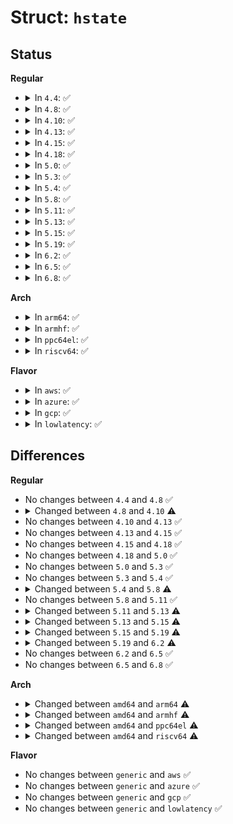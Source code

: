 # Struct: <code>hstate</code>

## Status
<b>Regular</b>
<ul>
<li>
<details>
<summary>In <code>4.4</code>: ✅</summary>

```c
struct hstate {
    int next_nid_to_alloc;
    int next_nid_to_free;
    unsigned int order;
    long unsigned int mask;
    long unsigned int max_huge_pages;
    long unsigned int nr_huge_pages;
    long unsigned int free_huge_pages;
    long unsigned int resv_huge_pages;
    long unsigned int surplus_huge_pages;
    long unsigned int nr_overcommit_huge_pages;
    struct list_head hugepage_activelist;
    struct list_head hugepage_freelists[64];
    unsigned int nr_huge_pages_node[64];
    unsigned int free_huge_pages_node[64];
    unsigned int surplus_huge_pages_node[64];
    struct cftype cgroup_files[5];
    char name[32];
};
```
</details>
</li>
<li>
<details>
<summary>In <code>4.8</code>: ✅</summary>

```c
struct hstate {
    int next_nid_to_alloc;
    int next_nid_to_free;
    unsigned int order;
    long unsigned int mask;
    long unsigned int max_huge_pages;
    long unsigned int nr_huge_pages;
    long unsigned int free_huge_pages;
    long unsigned int resv_huge_pages;
    long unsigned int surplus_huge_pages;
    long unsigned int nr_overcommit_huge_pages;
    struct list_head hugepage_activelist;
    struct list_head hugepage_freelists[64];
    unsigned int nr_huge_pages_node[64];
    unsigned int free_huge_pages_node[64];
    unsigned int surplus_huge_pages_node[64];
    struct cftype cgroup_files[5];
    char name[32];
};
```
</details>
</li>
<li>
<details>
<summary>In <code>4.10</code>: ✅</summary>

```c
struct hstate {
    int next_nid_to_alloc;
    int next_nid_to_free;
    unsigned int order;
    long unsigned int mask;
    long unsigned int max_huge_pages;
    long unsigned int nr_huge_pages;
    long unsigned int free_huge_pages;
    long unsigned int resv_huge_pages;
    long unsigned int surplus_huge_pages;
    long unsigned int nr_overcommit_huge_pages;
    struct list_head hugepage_activelist;
    struct list_head hugepage_freelists[1024];
    unsigned int nr_huge_pages_node[1024];
    unsigned int free_huge_pages_node[1024];
    unsigned int surplus_huge_pages_node[1024];
    struct cftype cgroup_files[5];
    char name[32];
};
```
</details>
</li>
<li>
<details>
<summary>In <code>4.13</code>: ✅</summary>

```c
struct hstate {
    int next_nid_to_alloc;
    int next_nid_to_free;
    unsigned int order;
    long unsigned int mask;
    long unsigned int max_huge_pages;
    long unsigned int nr_huge_pages;
    long unsigned int free_huge_pages;
    long unsigned int resv_huge_pages;
    long unsigned int surplus_huge_pages;
    long unsigned int nr_overcommit_huge_pages;
    struct list_head hugepage_activelist;
    struct list_head hugepage_freelists[1024];
    unsigned int nr_huge_pages_node[1024];
    unsigned int free_huge_pages_node[1024];
    unsigned int surplus_huge_pages_node[1024];
    struct cftype cgroup_files[5];
    char name[32];
};
```
</details>
</li>
<li>
<details>
<summary>In <code>4.15</code>: ✅</summary>

```c
struct hstate {
    int next_nid_to_alloc;
    int next_nid_to_free;
    unsigned int order;
    long unsigned int mask;
    long unsigned int max_huge_pages;
    long unsigned int nr_huge_pages;
    long unsigned int free_huge_pages;
    long unsigned int resv_huge_pages;
    long unsigned int surplus_huge_pages;
    long unsigned int nr_overcommit_huge_pages;
    struct list_head hugepage_activelist;
    struct list_head hugepage_freelists[1024];
    unsigned int nr_huge_pages_node[1024];
    unsigned int free_huge_pages_node[1024];
    unsigned int surplus_huge_pages_node[1024];
    struct cftype cgroup_files[5];
    char name[32];
};
```
</details>
</li>
<li>
<details>
<summary>In <code>4.18</code>: ✅</summary>

```c
struct hstate {
    int next_nid_to_alloc;
    int next_nid_to_free;
    unsigned int order;
    long unsigned int mask;
    long unsigned int max_huge_pages;
    long unsigned int nr_huge_pages;
    long unsigned int free_huge_pages;
    long unsigned int resv_huge_pages;
    long unsigned int surplus_huge_pages;
    long unsigned int nr_overcommit_huge_pages;
    struct list_head hugepage_activelist;
    struct list_head hugepage_freelists[1024];
    unsigned int nr_huge_pages_node[1024];
    unsigned int free_huge_pages_node[1024];
    unsigned int surplus_huge_pages_node[1024];
    struct cftype cgroup_files[5];
    char name[32];
};
```
</details>
</li>
<li>
<details>
<summary>In <code>5.0</code>: ✅</summary>

```c
struct hstate {
    int next_nid_to_alloc;
    int next_nid_to_free;
    unsigned int order;
    long unsigned int mask;
    long unsigned int max_huge_pages;
    long unsigned int nr_huge_pages;
    long unsigned int free_huge_pages;
    long unsigned int resv_huge_pages;
    long unsigned int surplus_huge_pages;
    long unsigned int nr_overcommit_huge_pages;
    struct list_head hugepage_activelist;
    struct list_head hugepage_freelists[1024];
    unsigned int nr_huge_pages_node[1024];
    unsigned int free_huge_pages_node[1024];
    unsigned int surplus_huge_pages_node[1024];
    struct cftype cgroup_files[5];
    char name[32];
};
```
</details>
</li>
<li>
<details>
<summary>In <code>5.3</code>: ✅</summary>

```c
struct hstate {
    int next_nid_to_alloc;
    int next_nid_to_free;
    unsigned int order;
    long unsigned int mask;
    long unsigned int max_huge_pages;
    long unsigned int nr_huge_pages;
    long unsigned int free_huge_pages;
    long unsigned int resv_huge_pages;
    long unsigned int surplus_huge_pages;
    long unsigned int nr_overcommit_huge_pages;
    struct list_head hugepage_activelist;
    struct list_head hugepage_freelists[1024];
    unsigned int nr_huge_pages_node[1024];
    unsigned int free_huge_pages_node[1024];
    unsigned int surplus_huge_pages_node[1024];
    struct cftype cgroup_files[5];
    char name[32];
};
```
</details>
</li>
<li>
<details>
<summary>In <code>5.4</code>: ✅</summary>

```c
struct hstate {
    int next_nid_to_alloc;
    int next_nid_to_free;
    unsigned int order;
    long unsigned int mask;
    long unsigned int max_huge_pages;
    long unsigned int nr_huge_pages;
    long unsigned int free_huge_pages;
    long unsigned int resv_huge_pages;
    long unsigned int surplus_huge_pages;
    long unsigned int nr_overcommit_huge_pages;
    struct list_head hugepage_activelist;
    struct list_head hugepage_freelists[1024];
    unsigned int nr_huge_pages_node[1024];
    unsigned int free_huge_pages_node[1024];
    unsigned int surplus_huge_pages_node[1024];
    struct cftype cgroup_files[5];
    char name[32];
};
```
</details>
</li>
<li>
<details>
<summary>In <code>5.8</code>: ✅</summary>

```c
struct hstate {
    int next_nid_to_alloc;
    int next_nid_to_free;
    unsigned int order;
    long unsigned int mask;
    long unsigned int max_huge_pages;
    long unsigned int nr_huge_pages;
    long unsigned int free_huge_pages;
    long unsigned int resv_huge_pages;
    long unsigned int surplus_huge_pages;
    long unsigned int nr_overcommit_huge_pages;
    struct list_head hugepage_activelist;
    struct list_head hugepage_freelists[1024];
    unsigned int nr_huge_pages_node[1024];
    unsigned int free_huge_pages_node[1024];
    unsigned int surplus_huge_pages_node[1024];
    struct cftype cgroup_files_dfl[7];
    struct cftype cgroup_files_legacy[9];
    char name[32];
};
```
</details>
</li>
<li>
<details>
<summary>In <code>5.11</code>: ✅</summary>

```c
struct hstate {
    int next_nid_to_alloc;
    int next_nid_to_free;
    unsigned int order;
    long unsigned int mask;
    long unsigned int max_huge_pages;
    long unsigned int nr_huge_pages;
    long unsigned int free_huge_pages;
    long unsigned int resv_huge_pages;
    long unsigned int surplus_huge_pages;
    long unsigned int nr_overcommit_huge_pages;
    struct list_head hugepage_activelist;
    struct list_head hugepage_freelists[1024];
    unsigned int nr_huge_pages_node[1024];
    unsigned int free_huge_pages_node[1024];
    unsigned int surplus_huge_pages_node[1024];
    struct cftype cgroup_files_dfl[7];
    struct cftype cgroup_files_legacy[9];
    char name[32];
};
```
</details>
</li>
<li>
<details>
<summary>In <code>5.13</code>: ✅</summary>

```c
struct hstate {
    struct mutex resize_lock;
    int next_nid_to_alloc;
    int next_nid_to_free;
    unsigned int order;
    long unsigned int mask;
    long unsigned int max_huge_pages;
    long unsigned int nr_huge_pages;
    long unsigned int free_huge_pages;
    long unsigned int resv_huge_pages;
    long unsigned int surplus_huge_pages;
    long unsigned int nr_overcommit_huge_pages;
    struct list_head hugepage_activelist;
    struct list_head hugepage_freelists[1024];
    unsigned int nr_huge_pages_node[1024];
    unsigned int free_huge_pages_node[1024];
    unsigned int surplus_huge_pages_node[1024];
    struct cftype cgroup_files_dfl[7];
    struct cftype cgroup_files_legacy[9];
    char name[32];
};
```
</details>
</li>
<li>
<details>
<summary>In <code>5.15</code>: ✅</summary>

```c
struct hstate {
    struct mutex resize_lock;
    int next_nid_to_alloc;
    int next_nid_to_free;
    unsigned int order;
    long unsigned int mask;
    long unsigned int max_huge_pages;
    long unsigned int nr_huge_pages;
    long unsigned int free_huge_pages;
    long unsigned int resv_huge_pages;
    long unsigned int surplus_huge_pages;
    long unsigned int nr_overcommit_huge_pages;
    struct list_head hugepage_activelist;
    struct list_head hugepage_freelists[1024];
    unsigned int nr_huge_pages_node[1024];
    unsigned int free_huge_pages_node[1024];
    unsigned int surplus_huge_pages_node[1024];
    unsigned int nr_free_vmemmap_pages;
    struct cftype cgroup_files_dfl[7];
    struct cftype cgroup_files_legacy[9];
    char name[32];
};
```
</details>
</li>
<li>
<details>
<summary>In <code>5.19</code>: ✅</summary>

```c
struct hstate {
    struct mutex resize_lock;
    int next_nid_to_alloc;
    int next_nid_to_free;
    unsigned int order;
    unsigned int demote_order;
    long unsigned int mask;
    long unsigned int max_huge_pages;
    long unsigned int nr_huge_pages;
    long unsigned int free_huge_pages;
    long unsigned int resv_huge_pages;
    long unsigned int surplus_huge_pages;
    long unsigned int nr_overcommit_huge_pages;
    struct list_head hugepage_activelist;
    struct list_head hugepage_freelists[1024];
    unsigned int max_huge_pages_node[1024];
    unsigned int nr_huge_pages_node[1024];
    unsigned int free_huge_pages_node[1024];
    unsigned int surplus_huge_pages_node[1024];
    unsigned int optimize_vmemmap_pages;
    struct cftype cgroup_files_dfl[8];
    struct cftype cgroup_files_legacy[10];
    char name[32];
};
```
</details>
</li>
<li>
<details>
<summary>In <code>6.2</code>: ✅</summary>

```c
struct hstate {
    struct mutex resize_lock;
    int next_nid_to_alloc;
    int next_nid_to_free;
    unsigned int order;
    unsigned int demote_order;
    long unsigned int mask;
    long unsigned int max_huge_pages;
    long unsigned int nr_huge_pages;
    long unsigned int free_huge_pages;
    long unsigned int resv_huge_pages;
    long unsigned int surplus_huge_pages;
    long unsigned int nr_overcommit_huge_pages;
    struct list_head hugepage_activelist;
    struct list_head hugepage_freelists[1024];
    unsigned int max_huge_pages_node[1024];
    unsigned int nr_huge_pages_node[1024];
    unsigned int free_huge_pages_node[1024];
    unsigned int surplus_huge_pages_node[1024];
    struct cftype cgroup_files_dfl[8];
    struct cftype cgroup_files_legacy[10];
    char name[32];
};
```
</details>
</li>
<li>
<details>
<summary>In <code>6.5</code>: ✅</summary>

```c
struct hstate {
    struct mutex resize_lock;
    int next_nid_to_alloc;
    int next_nid_to_free;
    unsigned int order;
    unsigned int demote_order;
    long unsigned int mask;
    long unsigned int max_huge_pages;
    long unsigned int nr_huge_pages;
    long unsigned int free_huge_pages;
    long unsigned int resv_huge_pages;
    long unsigned int surplus_huge_pages;
    long unsigned int nr_overcommit_huge_pages;
    struct list_head hugepage_activelist;
    struct list_head hugepage_freelists[1024];
    unsigned int max_huge_pages_node[1024];
    unsigned int nr_huge_pages_node[1024];
    unsigned int free_huge_pages_node[1024];
    unsigned int surplus_huge_pages_node[1024];
    struct cftype cgroup_files_dfl[8];
    struct cftype cgroup_files_legacy[10];
    char name[32];
};
```
</details>
</li>
<li>
<details>
<summary>In <code>6.8</code>: ✅</summary>

```c
struct hstate {
    struct mutex resize_lock;
    int next_nid_to_alloc;
    int next_nid_to_free;
    unsigned int order;
    unsigned int demote_order;
    long unsigned int mask;
    long unsigned int max_huge_pages;
    long unsigned int nr_huge_pages;
    long unsigned int free_huge_pages;
    long unsigned int resv_huge_pages;
    long unsigned int surplus_huge_pages;
    long unsigned int nr_overcommit_huge_pages;
    struct list_head hugepage_activelist;
    struct list_head hugepage_freelists[1024];
    unsigned int max_huge_pages_node[1024];
    unsigned int nr_huge_pages_node[1024];
    unsigned int free_huge_pages_node[1024];
    unsigned int surplus_huge_pages_node[1024];
    struct cftype cgroup_files_dfl[8];
    struct cftype cgroup_files_legacy[10];
    char name[32];
};
```
</details>
</li>
</ul>
<b>Arch</b>
<ul>
<li>
<details>
<summary>In <code>arm64</code>: ✅</summary>

```c
struct hstate {
    int next_nid_to_alloc;
    int next_nid_to_free;
    unsigned int order;
    long unsigned int mask;
    long unsigned int max_huge_pages;
    long unsigned int nr_huge_pages;
    long unsigned int free_huge_pages;
    long unsigned int resv_huge_pages;
    long unsigned int surplus_huge_pages;
    long unsigned int nr_overcommit_huge_pages;
    struct list_head hugepage_activelist;
    struct list_head hugepage_freelists[64];
    unsigned int nr_huge_pages_node[64];
    unsigned int free_huge_pages_node[64];
    unsigned int surplus_huge_pages_node[64];
    struct cftype cgroup_files[5];
    char name[32];
};
```
</details>
</li>
<li>
<details>
<summary>In <code>armhf</code>: ✅</summary>

```c
struct hstate {
};
```
</details>
</li>
<li>
<details>
<summary>In <code>ppc64el</code>: ✅</summary>

```c
struct hstate {
    int next_nid_to_alloc;
    int next_nid_to_free;
    unsigned int order;
    long unsigned int mask;
    long unsigned int max_huge_pages;
    long unsigned int nr_huge_pages;
    long unsigned int free_huge_pages;
    long unsigned int resv_huge_pages;
    long unsigned int surplus_huge_pages;
    long unsigned int nr_overcommit_huge_pages;
    struct list_head hugepage_activelist;
    struct list_head hugepage_freelists[256];
    unsigned int nr_huge_pages_node[256];
    unsigned int free_huge_pages_node[256];
    unsigned int surplus_huge_pages_node[256];
    struct cftype cgroup_files[5];
    char name[32];
};
```
</details>
</li>
<li>
<details>
<summary>In <code>riscv64</code>: ✅</summary>

```c
struct hstate {
    int next_nid_to_alloc;
    int next_nid_to_free;
    unsigned int order;
    long unsigned int mask;
    long unsigned int max_huge_pages;
    long unsigned int nr_huge_pages;
    long unsigned int free_huge_pages;
    long unsigned int resv_huge_pages;
    long unsigned int surplus_huge_pages;
    long unsigned int nr_overcommit_huge_pages;
    struct list_head hugepage_activelist;
    struct list_head hugepage_freelists[1];
    unsigned int nr_huge_pages_node[1];
    unsigned int free_huge_pages_node[1];
    unsigned int surplus_huge_pages_node[1];
    struct cftype cgroup_files[5];
    char name[32];
};
```
</details>
</li>
</ul>
<b>Flavor</b>
<ul>
<li>
<details>
<summary>In <code>aws</code>: ✅</summary>

```c
struct hstate {
    int next_nid_to_alloc;
    int next_nid_to_free;
    unsigned int order;
    long unsigned int mask;
    long unsigned int max_huge_pages;
    long unsigned int nr_huge_pages;
    long unsigned int free_huge_pages;
    long unsigned int resv_huge_pages;
    long unsigned int surplus_huge_pages;
    long unsigned int nr_overcommit_huge_pages;
    struct list_head hugepage_activelist;
    struct list_head hugepage_freelists[1024];
    unsigned int nr_huge_pages_node[1024];
    unsigned int free_huge_pages_node[1024];
    unsigned int surplus_huge_pages_node[1024];
    struct cftype cgroup_files[5];
    char name[32];
};
```
</details>
</li>
<li>
<details>
<summary>In <code>azure</code>: ✅</summary>

```c
struct hstate {
    int next_nid_to_alloc;
    int next_nid_to_free;
    unsigned int order;
    long unsigned int mask;
    long unsigned int max_huge_pages;
    long unsigned int nr_huge_pages;
    long unsigned int free_huge_pages;
    long unsigned int resv_huge_pages;
    long unsigned int surplus_huge_pages;
    long unsigned int nr_overcommit_huge_pages;
    struct list_head hugepage_activelist;
    struct list_head hugepage_freelists[1024];
    unsigned int nr_huge_pages_node[1024];
    unsigned int free_huge_pages_node[1024];
    unsigned int surplus_huge_pages_node[1024];
    struct cftype cgroup_files[5];
    char name[32];
};
```
</details>
</li>
<li>
<details>
<summary>In <code>gcp</code>: ✅</summary>

```c
struct hstate {
    int next_nid_to_alloc;
    int next_nid_to_free;
    unsigned int order;
    long unsigned int mask;
    long unsigned int max_huge_pages;
    long unsigned int nr_huge_pages;
    long unsigned int free_huge_pages;
    long unsigned int resv_huge_pages;
    long unsigned int surplus_huge_pages;
    long unsigned int nr_overcommit_huge_pages;
    struct list_head hugepage_activelist;
    struct list_head hugepage_freelists[1024];
    unsigned int nr_huge_pages_node[1024];
    unsigned int free_huge_pages_node[1024];
    unsigned int surplus_huge_pages_node[1024];
    struct cftype cgroup_files[5];
    char name[32];
};
```
</details>
</li>
<li>
<details>
<summary>In <code>lowlatency</code>: ✅</summary>

```c
struct hstate {
    int next_nid_to_alloc;
    int next_nid_to_free;
    unsigned int order;
    long unsigned int mask;
    long unsigned int max_huge_pages;
    long unsigned int nr_huge_pages;
    long unsigned int free_huge_pages;
    long unsigned int resv_huge_pages;
    long unsigned int surplus_huge_pages;
    long unsigned int nr_overcommit_huge_pages;
    struct list_head hugepage_activelist;
    struct list_head hugepage_freelists[1024];
    unsigned int nr_huge_pages_node[1024];
    unsigned int free_huge_pages_node[1024];
    unsigned int surplus_huge_pages_node[1024];
    struct cftype cgroup_files[5];
    char name[32];
};
```
</details>
</li>
</ul>

## Differences
<b>Regular</b>
<ul>
<li>
No changes between <code>4.4</code> and <code>4.8</code> ✅
</li>
<li>
<details>
<summary>Changed between <code>4.8</code> and <code>4.10</code> ⚠️</summary>
<ul>
<li>
<b>Field type changed. </b>
<code>struct list_head hugepage_freelists[64]</code> ➡️ <code>struct list_head hugepage_freelists[1024]</code>
</li>
<li>
<b>Field type changed. </b>
<code>unsigned int nr_huge_pages_node[64]</code> ➡️ <code>unsigned int nr_huge_pages_node[1024]</code>
</li>
<li>
<b>Field type changed. </b>
<code>unsigned int free_huge_pages_node[64]</code> ➡️ <code>unsigned int free_huge_pages_node[1024]</code>
</li>
<li>
<b>Field type changed. </b>
<code>unsigned int surplus_huge_pages_node[64]</code> ➡️ <code>unsigned int surplus_huge_pages_node[1024]</code>
</li>
</ul>
</details>
</li>
<li>
No changes between <code>4.10</code> and <code>4.13</code> ✅
</li>
<li>
No changes between <code>4.13</code> and <code>4.15</code> ✅
</li>
<li>
No changes between <code>4.15</code> and <code>4.18</code> ✅
</li>
<li>
No changes between <code>4.18</code> and <code>5.0</code> ✅
</li>
<li>
No changes between <code>5.0</code> and <code>5.3</code> ✅
</li>
<li>
No changes between <code>5.3</code> and <code>5.4</code> ✅
</li>
<li>
<details>
<summary>Changed between <code>5.4</code> and <code>5.8</code> ⚠️</summary>
<ul>
<li>
<b>Field added. </b>
<code>struct cftype cgroup_files_dfl[7]</code>
</li>
<li>
<b>Field added. </b>
<code>struct cftype cgroup_files_legacy[9]</code>
</li>
<li>
<b>Field removed. </b>
<code>struct cftype cgroup_files[5]</code>
</li>
</ul>
</details>
</li>
<li>
No changes between <code>5.8</code> and <code>5.11</code> ✅
</li>
<li>
<details>
<summary>Changed between <code>5.11</code> and <code>5.13</code> ⚠️</summary>
<ul>
<li>
<b>Field added. </b>
<code>struct mutex resize_lock</code>
</li>
</ul>
</details>
</li>
<li>
<details>
<summary>Changed between <code>5.13</code> and <code>5.15</code> ⚠️</summary>
<ul>
<li>
<b>Field added. </b>
<code>unsigned int nr_free_vmemmap_pages</code>
</li>
</ul>
</details>
</li>
<li>
<details>
<summary>Changed between <code>5.15</code> and <code>5.19</code> ⚠️</summary>
<ul>
<li>
<b>Field added. </b>
<code>unsigned int demote_order</code>
</li>
<li>
<b>Field added. </b>
<code>unsigned int max_huge_pages_node[1024]</code>
</li>
<li>
<b>Field added. </b>
<code>unsigned int optimize_vmemmap_pages</code>
</li>
<li>
<b>Field removed. </b>
<code>unsigned int nr_free_vmemmap_pages</code>
</li>
<li>
<b>Field type changed. </b>
<code>struct cftype cgroup_files_dfl[7]</code> ➡️ <code>struct cftype cgroup_files_dfl[8]</code>
</li>
<li>
<b>Field type changed. </b>
<code>struct cftype cgroup_files_legacy[9]</code> ➡️ <code>struct cftype cgroup_files_legacy[10]</code>
</li>
</ul>
</details>
</li>
<li>
<details>
<summary>Changed between <code>5.19</code> and <code>6.2</code> ⚠️</summary>
<ul>
<li>
<b>Field removed. </b>
<code>unsigned int optimize_vmemmap_pages</code>
</li>
</ul>
</details>
</li>
<li>
No changes between <code>6.2</code> and <code>6.5</code> ✅
</li>
<li>
No changes between <code>6.5</code> and <code>6.8</code> ✅
</li>
</ul>
<b>Arch</b>
<ul>
<li>
<details>
<summary>Changed between <code>amd64</code> and <code>arm64</code> ⚠️</summary>
<ul>
<li>
<b>Field type changed. </b>
<code>struct list_head hugepage_freelists[1024]</code> ➡️ <code>struct list_head hugepage_freelists[64]</code>
</li>
<li>
<b>Field type changed. </b>
<code>unsigned int nr_huge_pages_node[1024]</code> ➡️ <code>unsigned int nr_huge_pages_node[64]</code>
</li>
<li>
<b>Field type changed. </b>
<code>unsigned int free_huge_pages_node[1024]</code> ➡️ <code>unsigned int free_huge_pages_node[64]</code>
</li>
<li>
<b>Field type changed. </b>
<code>unsigned int surplus_huge_pages_node[1024]</code> ➡️ <code>unsigned int surplus_huge_pages_node[64]</code>
</li>
</ul>
</details>
</li>
<li>
<details>
<summary>Changed between <code>amd64</code> and <code>armhf</code> ⚠️</summary>
<ul>
<li>
<b>Field removed. </b>
<code>int next_nid_to_alloc</code>
</li>
<li>
<b>Field removed. </b>
<code>int next_nid_to_free</code>
</li>
<li>
<b>Field removed. </b>
<code>unsigned int order</code>
</li>
<li>
<b>Field removed. </b>
<code>long unsigned int mask</code>
</li>
<li>
<b>Field removed. </b>
<code>long unsigned int max_huge_pages</code>
</li>
<li>
<b>Field removed. </b>
<code>long unsigned int nr_huge_pages</code>
</li>
<li>
<b>Field removed. </b>
<code>long unsigned int free_huge_pages</code>
</li>
<li>
<b>Field removed. </b>
<code>long unsigned int resv_huge_pages</code>
</li>
<li>
<b>Field removed. </b>
<code>long unsigned int surplus_huge_pages</code>
</li>
<li>
<b>Field removed. </b>
<code>long unsigned int nr_overcommit_huge_pages</code>
</li>
<li>
<b>Field removed. </b>
<code>struct list_head hugepage_activelist</code>
</li>
<li>
<b>Field removed. </b>
<code>struct list_head hugepage_freelists[1024]</code>
</li>
<li>
<b>Field removed. </b>
<code>unsigned int nr_huge_pages_node[1024]</code>
</li>
<li>
<b>Field removed. </b>
<code>unsigned int free_huge_pages_node[1024]</code>
</li>
<li>
<b>Field removed. </b>
<code>unsigned int surplus_huge_pages_node[1024]</code>
</li>
<li>
<b>Field removed. </b>
<code>struct cftype cgroup_files[5]</code>
</li>
<li>
<b>Field removed. </b>
<code>char name[32]</code>
</li>
</ul>
</details>
</li>
<li>
<details>
<summary>Changed between <code>amd64</code> and <code>ppc64el</code> ⚠️</summary>
<ul>
<li>
<b>Field type changed. </b>
<code>struct list_head hugepage_freelists[1024]</code> ➡️ <code>struct list_head hugepage_freelists[256]</code>
</li>
<li>
<b>Field type changed. </b>
<code>unsigned int nr_huge_pages_node[1024]</code> ➡️ <code>unsigned int nr_huge_pages_node[256]</code>
</li>
<li>
<b>Field type changed. </b>
<code>unsigned int free_huge_pages_node[1024]</code> ➡️ <code>unsigned int free_huge_pages_node[256]</code>
</li>
<li>
<b>Field type changed. </b>
<code>unsigned int surplus_huge_pages_node[1024]</code> ➡️ <code>unsigned int surplus_huge_pages_node[256]</code>
</li>
</ul>
</details>
</li>
<li>
<details>
<summary>Changed between <code>amd64</code> and <code>riscv64</code> ⚠️</summary>
<ul>
<li>
<b>Field type changed. </b>
<code>struct list_head hugepage_freelists[1024]</code> ➡️ <code>struct list_head hugepage_freelists[1]</code>
</li>
<li>
<b>Field type changed. </b>
<code>unsigned int nr_huge_pages_node[1024]</code> ➡️ <code>unsigned int nr_huge_pages_node[1]</code>
</li>
<li>
<b>Field type changed. </b>
<code>unsigned int free_huge_pages_node[1024]</code> ➡️ <code>unsigned int free_huge_pages_node[1]</code>
</li>
<li>
<b>Field type changed. </b>
<code>unsigned int surplus_huge_pages_node[1024]</code> ➡️ <code>unsigned int surplus_huge_pages_node[1]</code>
</li>
</ul>
</details>
</li>
</ul>
<b>Flavor</b>
<ul>
<li>
No changes between <code>generic</code> and <code>aws</code> ✅
</li>
<li>
No changes between <code>generic</code> and <code>azure</code> ✅
</li>
<li>
No changes between <code>generic</code> and <code>gcp</code> ✅
</li>
<li>
No changes between <code>generic</code> and <code>lowlatency</code> ✅
</li>
</ul>
